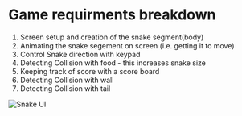 # Game requirments breakdown

1. Screen setup and creation of the snake segment(body)
2. Animating the snake segement on screen (i.e. getting it to move)
3. Control Snake direction with keypad
4. Detecting Collision with food - this increases snake size
5. Keeping track of score with a score board
6. Detecting Collision with wall
7. Detecting Collision with tail

![Snake UI](My_Snake_Game_and_main_py_—_python_projects.png)
